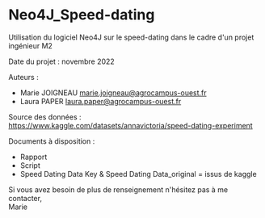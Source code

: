 # Neo4J_Speed-dating
Utilisation du logiciel Neo4J sur le speed-dating dans le cadre d'un projet ingénieur M2

Date du projet : novembre 2022

Auteurs :  
- Marie JOIGNEAU marie.joigneau@agrocampus-ouest.fr  
- Laura PAPER laura.paper@agrocampus-ouest.fr  

Source des données :  
https://www.kaggle.com/datasets/annavictoria/speed-dating-experiment  

Documents à disposition :  
- Rapport  
- Script  
- Speed Dating Data Key & Speed Dating Data_original = issus de kaggle  

Si vous avez besoin de plus de renseignement n'hésitez pas à me contacter,  
Marie
